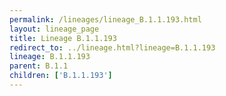 ```yaml
---
permalink: /lineages/lineage_B.1.1.193.html
layout: lineage_page
title: Lineage B.1.1.193
redirect_to: ../lineage.html?lineage=B.1.1.193
lineage: B.1.1.193
parent: B.1.1
children: ['B.1.1.193']
---
```

